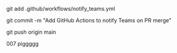 git add .github/workflows/notify_teams.yml

git commit -m "Add GitHub Actions to notify Teams on PR merge"

git push origin main

007
piggggg
